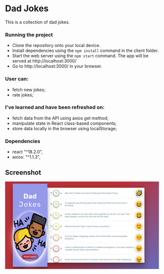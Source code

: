 # Dad Jokes 
<p>This is a collection of dad jokes.</p>

### Running the project
  
* Clone the repository onto your local device.
* Install dependencies using the `npm install` command in the client folder.
* Start the web server using the `npm start` command. 
  The app will be served at http://localhost:3000/
* Go to http://localhost:3000/ in your browser.

### User can:
- fetch new jokes; 
- rate jokes;

### I've learned and have been refreshed on:

- fetch data from the API using axios get method;
- manipulate state in React class-based components;
- store data locally in the browser using localStorage;

### Dependencies
- react "^18.2.0",
- axios: "^1.1.3",

## Screenshot

<div text-align="center">
<img src="https://github.com/ElenaCherpakova/DadJokes-App/blob/8223c7dfca9447aac841cb84697f28518acd454c/public/photos/screenShot.png" width="800"/> 
</div>




